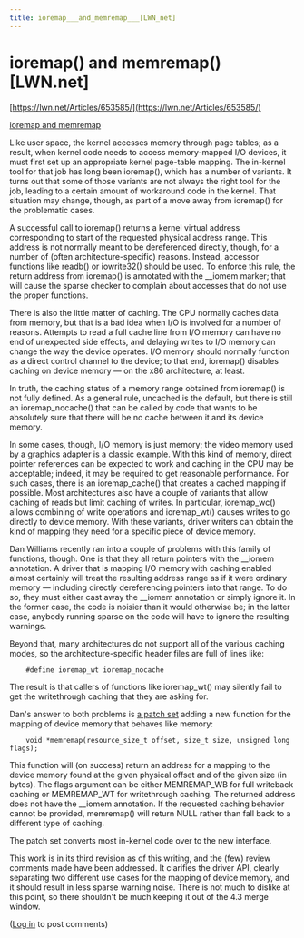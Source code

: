 ```yaml
---
title: ioremap___and_memremap___[LWN_net]
---
```


# ioremap() and memremap() [LWN.net]

[https://lwn.net/Articles/653585/](https://lwn.net/Articles/653585/)

[ioremap and memremap](assets/Untitled%20Database%2096f985a83d59403ab7d8f4f8e2793c67.csv)

Like user space, the kernel accesses memory through page tables; as a result, when kernel code needs to access memory-mapped I/O devices, it must first set up an appropriate kernel page-table mapping. The in-kernel tool for that job has long been ioremap(), which has a number of variants. It turns out that some of those variants are not always the right tool for the job, leading to a certain amount of workaround code in the kernel. That situation may change, though, as part of a move away from ioremap() for the problematic cases.

A successful call to ioremap() returns a kernel virtual address corresponding to start of the requested physical address range. This address is not normally meant to be dereferenced directly, though, for a number of (often architecture-specific) reasons. Instead, accessor functions like readb() or iowrite32() should be used. To enforce this rule, the return address from ioremap() is annotated with the __iomem marker; that will cause the sparse checker to complain about accesses that do not use the proper functions.

There is also the little matter of caching. The CPU normally caches data from memory, but that is a bad idea when I/O is involved for a number of reasons. Attempts to read a full cache line from I/O memory can have no end of unexpected side effects, and delaying writes to I/O memory can change the way the device operates. I/O memory should normally function as a direct control channel to the device; to that end, ioremap() disables caching on device memory — on the x86 architecture, at least.

In truth, the caching status of a memory range obtained from ioremap() is not fully defined. As a general rule, uncached is the default, but there is still an ioremap_nocache() that can be called by code that wants to be absolutely sure that there will be no cache between it and its device memory.

In some cases, though, I/O memory is just memory; the video memory used by a graphics adapter is a classic example. With this kind of memory, direct pointer references can be expected to work and caching in the CPU may be acceptable; indeed, it may be required to get reasonable performance. For such cases, there is an ioremap_cache() that creates a cached mapping if possible. Most architectures also have a couple of variants that allow caching of reads but limit caching of writes. In particular, ioremap_wc() allows combining of write operations and ioremap_wt() causes writes to go directly to device memory. With these variants, driver writers can obtain the kind of mapping they need for a specific piece of device memory.

Dan Williams recently ran into a couple of problems with this family of functions, though. One is that they all return pointers with the __iomem annotation. A driver that is mapping I/O memory with caching enabled almost certainly will treat the resulting address range as if it were ordinary memory — including directly dereferencing pointers into that range. To do so, they must either cast away the __iomem annotation or simply ignore it. In the former case, the code is noisier than it would otherwise be; in the latter case, anybody running sparse on the code will have to ignore the resulting warnings.

Beyond that, many architectures do not support all of the various caching modes, so the architecture-specific header files are full of lines like:

```
    #define ioremap_wt ioremap_nocache

```

The result is that callers of functions like ioremap_wt() may silently fail to get the writethrough caching that they are asking for.

Dan's answer to both problems is [a patch set](https://lwn.net/Articles/652964/) adding a new function for the mapping of device memory that behaves like memory:

```
    void *memremap(resource_size_t offset, size_t size, unsigned long flags);

```

This function will (on success) return an address for a mapping to the device memory found at the given physical offset and of the given size (in bytes). The flags argument can be either MEMREMAP_WB for full writeback caching or MEMREMAP_WT for writethrough caching. The returned address does not have the __iomem annotation. If the requested caching behavior cannot be provided, memremap() will return NULL rather than fall back to a different type of caching.

The patch set converts most in-kernel code over to the new interface.

This work is in its third revision as of this writing, and the (few) review comments made have been addressed. It clarifies the driver API, clearly separating two different use cases for the mapping of device memory, and it should result in less sparse warning noise. There is not much to dislike at this point, so there shouldn't be much keeping it out of the 4.3 merge window.

([Log in](https://lwn.net/Login/?target=/Articles/653585/) to post comments)